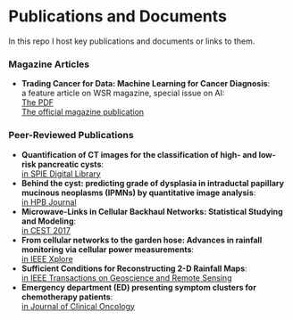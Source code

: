 # Publications and Documents  

In this repo I host key publications and documents or links to them.  

### Magazine Articles  
- **Trading Cancer for Data: Machine Learning for Cancer Diagnosis**:  
 a feature article on WSR magazine, special issue on AI:  
 [The PDF](https://github.com/LiorGazit/Documents/blob/master/WSR%20magazine%20sept2017%2C%20Feature%20-%20Lior%20Gazit.pdf)  
 [The official magazine publication](https://issuu.com/ihrimpublications/docs/wsr_july-september17-all/13)  

### Peer-Reviewed Publications  
- **Quantification of CT images for the classification of high- and low-risk pancreatic cysts**:  
 [in SPIE Digital Library](https://www.spiedigitallibrary.org/conference-proceedings-of-spie/10134/1/Quantification-of-CT-images-for-the-classification-of-high/10.1117/12.2255626.short?SSO=1)  
- **Behind the cyst: predicting grade of dysplasia in intraductal papillary mucinous neoplasms (IPMNs) by quantitative image analysis**:  
 [in HPB Journal](http://www.hpbonline.org/article/S1365-182X(17)30276-9/fulltext)
- **Microwave-Links in Cellular Backhaul Networks: Statistical Studying and Modeling**:  
 [in CEST 2017](https://cest.gnest.org/sites/default/files/presentation_file_list/cest2017_00282_oral_paper.pdf)  
- **From cellular networks to the garden hose: Advances in rainfall monitoring via cellular power measurements**:  
 [in IEEE Xplore](http://ieeexplore.ieee.org/abstract/document/7905994/)  
- **Sufficient Conditions for Reconstructing 2-D Rainfall Maps**:  
 [in IEEE Transactions on Geoscience and Remote Sensing](https://ieeexplore.ieee.org/document/8372946/)  
- **Emergency department (ED) presenting symptom clusters for chemotherapy patients**:  
 [in Journal of Clinical Oncology](http://ascopubs.org/doi/abs/10.1200/JCO.2018.36.15_suppl.e18509)
